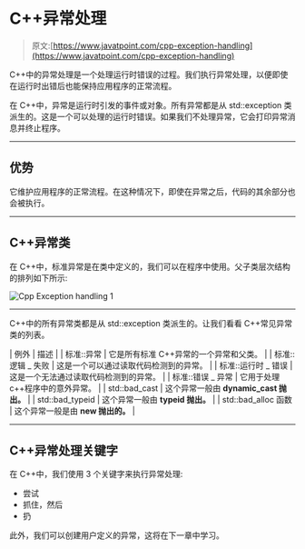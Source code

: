 # C++异常处理

> 原文:[https://www.javatpoint.com/cpp-exception-handling](https://www.javatpoint.com/cpp-exception-handling)

C++中的异常处理是一个处理运行时错误的过程。我们执行异常处理，以便即使在运行时出错后也能保持应用程序的正常流程。

在 C++中，异常是运行时引发的事件或对象。所有异常都是从 std::exception 类派生的。这是一个可以处理的运行时错误。如果我们不处理异常，它会打印异常消息并终止程序。

* * *

## 优势

它维护应用程序的正常流程。在这种情况下，即使在异常之后，代码的其余部分也会被执行。

* * *

## C++异常类

在 C++中，标准异常是在<exception>类中定义的，我们可以在程序中使用。父子类层次结构的排列如下所示:</exception>

![Cpp Exception handling 1](../Images/f87cb5d21c244b37b03592910ef819a0.png)

* * *

C++中的所有异常类都是从 std::exception 类派生的。让我们看看 C++常见异常类的列表。

| 例外 | 描述 |
| 标准::异常 | 它是所有标准 C++异常的一个异常和父类。 |
| 标准::逻辑 _ 失败 | 这是一个可以通过读取代码检测到的异常。 |
| 标准::运行时 _ 错误 | 这是一个无法通过读取代码检测到的异常。 |
| 标准::错误 _ 异常 | 它用于处理 c++程序中的意外异常。 |
| std::bad_cast | 这个异常一般由 **dynamic_cast 抛出。** |
| std::bad_typeid | 这个异常一般由 **typeid 抛出。** |
| std::bad_alloc 函数 | 这个异常一般是由 **new 抛出的。** |

* * *

## C++异常处理关键字

在 C++中，我们使用 3 个关键字来执行异常处理:

*   尝试
*   抓住，然后
*   扔

此外，我们可以创建用户定义的异常，这将在下一章中学习。